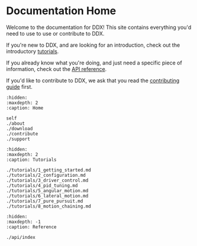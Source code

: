 # Documentation Home

Welcome to the documentation for DDX! This site contains everything you'd need to use to use or contribute to DDX.

If you're new to DDX, and are looking for an introduction, check out the introductory [tutorials](./tutorials/1_getting_started.md).

If you already know what you're doing, and just need a specific piece of information, check out the [API reference](./api/index.md).

If you'd like to contribute to DDX, we ask that you read the [contributing guide](./contribute.md) first.

```{toctree}
:hidden:
:maxdepth: 2
:caption: Home

self
./about
./download
./contribute
./support
```


```{toctree}
:hidden:
:maxdepth: 2
:caption: Tutorials

./tutorials/1_getting_started.md
./tutorials/2_configuration.md
./tutorials/3_driver_control.md
./tutorials/4_pid_tuning.md
./tutorials/5_angular_motion.md
./tutorials/6_lateral_motion.md
./tutorials/7_pure_pursuit.md
./tutorials/8_motion_chaining.md
```

```{toctree}
:hidden:
:maxdepth: -1
:caption: Reference

./api/index
```

